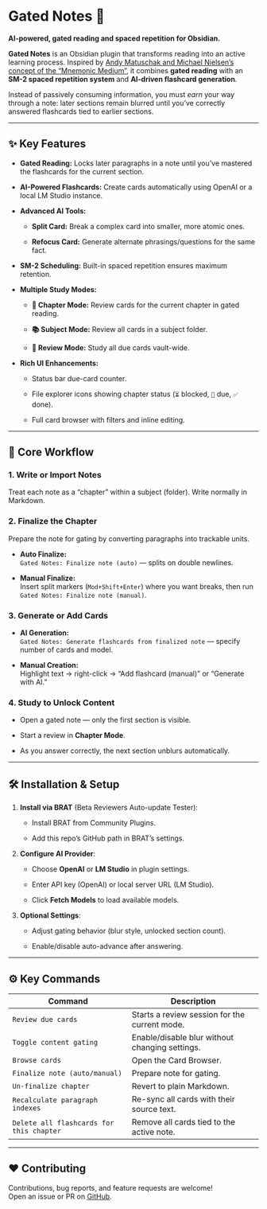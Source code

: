 # Gated Notes 🧠

**AI-powered, gated reading and spaced repetition for Obsidian.**

**Gated Notes** is an Obsidian plugin that transforms reading into an active learning process. Inspired by [Andy Matuschak and Michael Nielsen’s concept of the “Mnemonic Medium”](https://numinous.productions/ttft/#introducing-mnemonic-medium), it combines **gated reading** with an **SM-2 spaced repetition system** and **AI-driven flashcard generation**.

Instead of passively consuming information, you must _earn_ your way through a note: later sections remain blurred until you’ve correctly answered flashcards tied to earlier sections.

---

## ✨ Key Features

- **Gated Reading:** Locks later paragraphs in a note until you’ve mastered the flashcards for the current section.
    
- **AI-Powered Flashcards:** Create cards automatically using OpenAI or a local LM Studio instance.
    
- **Advanced AI Tools:**
    
    - **Split Card:** Break a complex card into smaller, more atomic ones.
        
    - **Refocus Card:** Generate alternate phrasings/questions for the same fact.
        
- **SM-2 Scheduling:** Built-in spaced repetition ensures maximum retention.
    
- **Multiple Study Modes:**
    
    - **🎯 Chapter Mode:** Review cards for the current chapter in gated reading.
        
    - **📚 Subject Mode:** Review all cards in a subject folder.
        
    - **🧠 Review Mode:** Study all due cards vault-wide.
        
- **Rich UI Enhancements:**
    
    - Status bar due-card counter.
        
    - File explorer icons showing chapter status (`⏳` blocked, `📆` due, `✅` done).
        
    - Full card browser with filters and inline editing.
        

---

## 🚀 Core Workflow

### 1. **Write or Import Notes**

Treat each note as a “chapter” within a subject (folder). Write normally in Markdown.

### 2. **Finalize the Chapter**

Prepare the note for gating by converting paragraphs into trackable units.

- **Auto Finalize:**  
    `Gated Notes: Finalize note (auto)` — splits on double newlines.
    
- **Manual Finalize:**  
    Insert split markers (`Mod+Shift+Enter`) where you want breaks, then run  
    `Gated Notes: Finalize note (manual)`.
    

### 3. **Generate or Add Cards**

- **AI Generation:**  
    `Gated Notes: Generate flashcards from finalized note` — specify number of cards and model.
    
- **Manual Creation:**  
    Highlight text → right-click → “Add flashcard (manual)” or “Generate with AI.”
    

### 4. **Study to Unlock Content**

- Open a gated note — only the first section is visible.
    
- Start a review in **Chapter Mode**.
    
- As you answer correctly, the next section unblurs automatically.
    

---

## 🛠 Installation & Setup

1. **Install via BRAT** (Beta Reviewers Auto-update Tester):
    
    - Install BRAT from Community Plugins.
        
    - Add this repo’s GitHub path in BRAT’s settings.
        
2. **Configure AI Provider**:
    
    - Choose **OpenAI** or **LM Studio** in plugin settings.
        
    - Enter API key (OpenAI) or local server URL (LM Studio).
        
    - Click **Fetch Models** to load available models.
        
3. **Optional Settings**:
    
    - Adjust gating behavior (blur style, unlocked section count).
        
    - Enable/disable auto-advance after answering.
        

---

## ⚙️ Key Commands

|Command|Description|
|---|---|
|`Review due cards`|Starts a review session for the current mode.|
|`Toggle content gating`|Enable/disable blur without changing settings.|
|`Browse cards`|Open the Card Browser.|
|`Finalize note (auto/manual)`|Prepare note for gating.|
|`Un-finalize chapter`|Revert to plain Markdown.|
|`Recalculate paragraph indexes`|Re-sync all cards with their source text.|
|`Delete all flashcards for this chapter`|Remove all cards tied to the active note.|

---

## ❤️ Contributing

Contributions, bug reports, and feature requests are welcome!  
Open an issue or PR on [GitHub](https://github.com/shaynweidner/obsidian-gated-notes).


